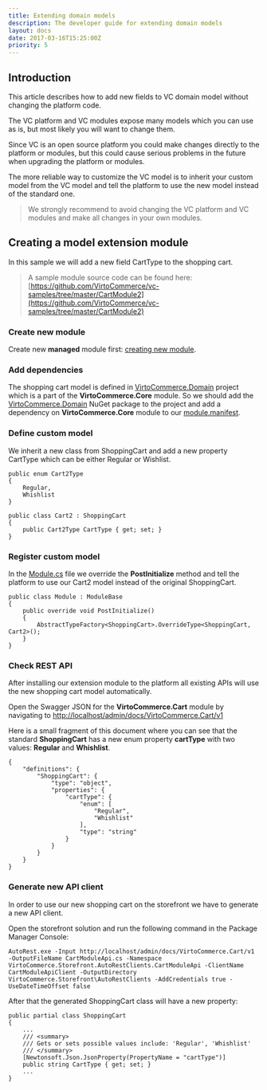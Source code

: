 ```yaml
---
title: Extending domain models
description: The developer guide for extending domain models
layout: docs
date: 2017-03-16T15:25:00Z
priority: 5
---
```

## Introduction

This article describes how to add new fields to VC domain model without changing the platform code.

The VC platform and VC modules expose many models which you can use as is, but most likely you will want to change them.

Since VC is an open source platform you could make changes directly to the platform or modules, but this could cause serious problems in the future when upgrading the platform or modules.

The more reliable way to customize the VC model is to inherit your custom model from the VC model and tell the platform to use the new model instead of the standard one.

> We strongly recommend to avoid changing the VC platform and VC modules and make all changes in your own modules.

## Creating a model extension module

In this sample we will add a new field CartType to the shopping cart.

> A sample module source code can be found here: [https://github.com/VirtoCommerce/vc-samples/tree/master/CartModule2](https://github.com/VirtoCommerce/vc-samples/tree/master/CartModule2)

### Create new module

Create new **managed** module first: [creating new module](../working-with-platform-manager/extending-functionality/creating-new-module.md).

### Add dependencies

The shopping cart model is defined in [VirtoCommerce.Domain](https://github.com/VirtoCommerce/vc-module-core/tree/master/VirtoCommerce.Domain) project which is a part of the **VirtoCommerce.Core** module. So we should add the [VirtoCommerce.Domain](https://www.nuget.org/packages/VirtoCommerce.Domain) NuGet package to the project and add a dependency on **VirtoCommerce.Core** module to our [module.manifest](https://github.com/VirtoCommerce/vc-samples/blob/master/CartModule2/module.manifest).

### Define custom model

We inherit a new class from ShoppingCart and add a new property CartType which can be either Regular or Wishlist.

```
public enum Cart2Type
{
    Regular,
    Whishlist
}

public class Cart2 : ShoppingCart
{
    public Cart2Type CartType { get; set; }
}
```

### Register custom model

In the [Module.cs](https://github.com/VirtoCommerce/vc-samples/blob/master/CartModule2/Module.cs) file we override the **PostInitialize** method and tell the platform to use our Cart2 model instead of the original ShoppingCart.

```
public class Module : ModuleBase
{
    public override void PostInitialize()
    {
        AbstractTypeFactory<ShoppingCart>.OverrideType<ShoppingCart, Cart2>();
    }
}
```

### Check REST API

After installing our extension module to the platform all existing APIs will use the new shopping cart model automatically.

Open the Swagger JSON for the **VirtoCommerce.Cart** module by navigating to [http://localhost/admin/docs/VirtoCommerce.Cart/v1](http://localhost/admin/docs/VirtoCommerce.Cart/v1)

Here is a small fragment of this document where you can see that the standard **ShoppingCart** has a new enum property **cartType** with two values: **Regular** and **Whishlist**.

```
{
    "definitions": {
        "ShoppingCart": {
            "type": "object",
            "properties": {
                "cartType": {
                    "enum": [
                        "Regular",
                        "Whishlist"
                    ],
                    "type": "string"
                }
            }
        }
    }
}
```

### Generate new API client

In order to use our new shopping cart on the storefront we have to generate a new API client.

Open the storefront solution and run the following command in the Package Manager Console:

```
AutoRest.exe -Input http://localhost/admin/docs/VirtoCommerce.Cart/v1 -OutputFileName CartModuleApi.cs -Namespace VirtoCommerce.Storefront.AutoRestClients.CartModuleApi -ClientName CartModuleApiClient -OutputDirectory VirtoCommerce.Storefront\AutoRestClients -AddCredentials true -UseDateTimeOffset false
```

After that the generated ShoppingCart class will have a new property:

```
public partial class ShoppingCart
{
    ...
    /// <summary>
    /// Gets or sets possible values include: 'Regular', 'Whishlist'
    /// </summary>
    [Newtonsoft.Json.JsonProperty(PropertyName = "cartType")]
    public string CartType { get; set; }
    ...
}
```

